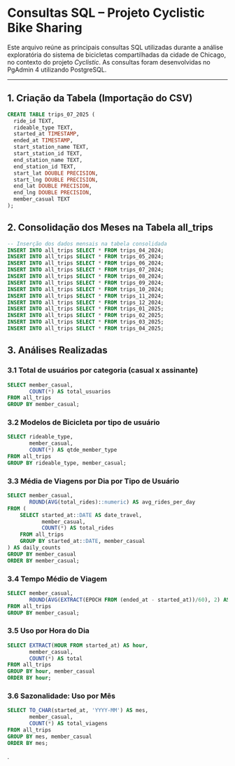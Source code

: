 # Consultas SQL – Projeto Cyclistic Bike Sharing

Este arquivo reúne as principais consultas SQL utilizadas durante a análise exploratória do sistema de bicicletas compartilhadas da cidade de Chicago, no contexto do projeto *Cyclistic*. As consultas foram desenvolvidas no PgAdmin 4 utilizando PostgreSQL.

---

##  1. Criação da Tabela (Importação do CSV)

```sql
CREATE TABLE trips_07_2025 (
  ride_id TEXT,
  rideable_type TEXT,
  started_at TIMESTAMP,
  ended_at TIMESTAMP, 
  start_station_name TEXT, 
  start_station_id TEXT,
  end_station_name TEXT,
  end_station_id TEXT,
  start_lat DOUBLE PRECISION,
  start_lng DOUBLE PRECISION,
  end_lat DOUBLE PRECISION,
  end_lng DOUBLE PRECISION,
  member_casual TEXT
);
```
## 2. Consolidação dos Meses na Tabela all_trips

```sql
-- Inserção dos dados mensais na tabela consolidada
INSERT INTO all_trips SELECT * FROM trips_04_2024;
INSERT INTO all_trips SELECT * FROM trips_05_2024;
INSERT INTO all_trips SELECT * FROM trips_06_2024;
INSERT INTO all_trips SELECT * FROM trips_07_2024;
INSERT INTO all_trips SELECT * FROM trips_08_2024;
INSERT INTO all_trips SELECT * FROM trips_09_2024;
INSERT INTO all_trips SELECT * FROM trips_10_2024;
INSERT INTO all_trips SELECT * FROM trips_11_2024;
INSERT INTO all_trips SELECT * FROM trips_12_2024;
INSERT INTO all_trips SELECT * FROM trips_01_2025;
INSERT INTO all_trips SELECT * FROM trips_02_2025;
INSERT INTO all_trips SELECT * FROM trips_03_2025;
INSERT INTO all_trips SELECT * FROM trips_04_2025;
```
## 3. Análises Realizadas

### 3.1 Total de usuários por categoria (casual x assinante)

```sql
SELECT member_casual,
       COUNT(*) AS total_usuarios
FROM all_trips
GROUP BY member_casual;
```
### 3.2 Modelos de Bicicleta por tipo de usuário

```sql
SELECT rideable_type, 
       member_casual,
       COUNT(*) AS qtde_member_type
FROM all_trips
GROUP BY rideable_type, member_casual;
```
### 3.3 Média de Viagens por Dia por Tipo de Usuário

```sql
SELECT member_casual,
       ROUND(AVG(total_rides)::numeric) AS avg_rides_per_day
FROM (
    SELECT started_at::DATE AS date_travel,
           member_casual,
           COUNT(*) AS total_rides
    FROM all_trips
    GROUP BY started_at::DATE, member_casual
) AS daily_counts
GROUP BY member_casual
ORDER BY member_casual;
```
### 3.4 Tempo Médio de Viagem

```sql
SELECT member_casual,
       ROUND(AVG(EXTRACT(EPOCH FROM (ended_at - started_at))/60), 2) AS ride_length
FROM all_trips
GROUP BY member_casual;
```
### 3.5 Uso por Hora do Dia

```sql
SELECT EXTRACT(HOUR FROM started_at) AS hour,
       member_casual,
       COUNT(*) AS total
FROM all_trips
GROUP BY hour, member_casual
ORDER BY hour;
```
### 3.6 Sazonalidade: Uso por Mês

```sql
SELECT TO_CHAR(started_at, 'YYYY-MM') AS mes,
       member_casual,
       COUNT(*) AS total_viagens
FROM all_trips
GROUP BY mes, member_casual
ORDER BY mes;

```




.
